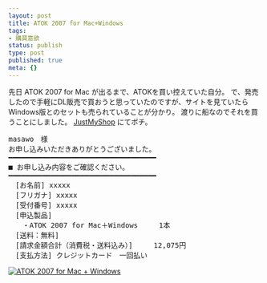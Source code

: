 ```yaml
---
layout: post
title: ATOK 2007 for Mac+Windows
tags:
- 購買意欲
status: publish
type: post
published: true
meta: {}
---
```

先日 ATOK 2007 for Mac が出るまで、ATOKを買い控えていた自分。
で、発売したので手軽にDL販売で買おうと思っていたのですが、サイトを見ていたらWindows版とのセットも売られていることが分かり。
渡りに船なのでそれを買うことにしました。
<a href="https://www.justmyshop.com/app/mypage/doc/index.html?w=cojp_wtp01">JustMyShop</a> にてポチ。
<pre>
masawo　様
お申し込みいただきありがとうございました。
━━━━━━━━━━━━━━━━━━━━━━━━━━━━━━━━━━━
■ お申し込み内容をご確認ください。
━━━━━━━━━━━━━━━━━━━━━━━━━━━━━━━━━━━
　[お名前] xxxxx
　[フリガナ] xxxxx
　[受付番号] xxxxx
　[申込製品]
　　・ATOK 2007 for Mac＋Windows　　　1本
　[送料：無料]
　[請求金額合計（消費税・送料込み）]　　　12,075円
　[支払方法] クレジットカード　一回払い
</pre>
<a href="http://www.amazon.co.jp/exec/obidos/ASIN/B000RKVIWW/masawo-22/ref=nosim/" name="amazletlink" target="_blank"><img src="http://g-ec2.images-amazon.com/images/I/31OsJkUbuNL.jpg" alt="ATOK 2007 for Mac + Windows" style="border: none;" /></a>
